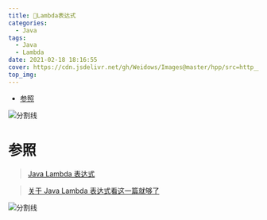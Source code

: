 ```yaml
---
title: 🍔Lambda表达式
categories:
  - Java
tags:
  - Java
  - Lambda
date: 2021-02-18 18:16:55
cover: https://cdn.jsdelivr.net/gh/Weidows/Images@master/hpp/src=http___cdn.zimug.com_java-lambda-expressions-tutorial.jpg&refer=http___cdn.zimug.jpg
top_img:
---
```


<!--
 * @?: *********************************************************************
 * @Author: Weidows
 * @LastEditors: Weidows
 * @LastEditTime: 2021-02-18 18:28:49
 * @FilePath: \Weidowsd:\Game\Github\Blog-private\source\_posts\Java\lambda.md
 * @Description:
 * @!: *********************************************************************
-->

- [参照](#参照)

![分割线](https://cdn.jsdelivr.net/gh/Weidows/Images@master/img/divider.png)

# 参照

> [Java Lambda 表达式](https://www.runoob.com/java/java8-lambda-expressions.html)

> [关于 Java Lambda 表达式看这一篇就够了](https://objcoding.com/2019/03/04/lambda/)

![分割线](https://cdn.jsdelivr.net/gh/Weidows/Images@master/img/divider.png)
